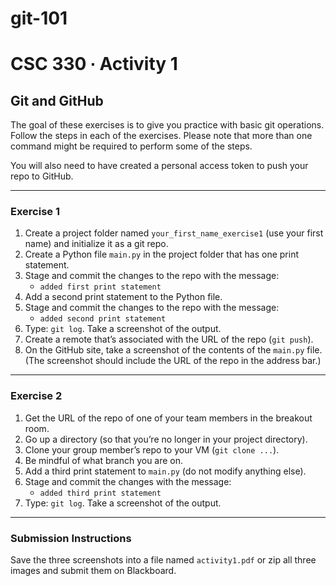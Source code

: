 # git-101

# CSC 330 ∙ Activity 1

## Git and GitHub

The goal of these exercises is to give you practice with basic git operations. Follow the steps in each of the exercises. Please note that more than one command might be required to perform some of the steps.

You will also need to have created a personal access token to push your repo to GitHub.

---

### Exercise 1

1. Create a project folder named `your_first_name_exercise1` (use your first name) and initialize it as a git repo.
2. Create a Python file `main.py` in the project folder that has one print statement.
3. Stage and commit the changes to the repo with the message:
   - `added first print statement`
4. Add a second print statement to the Python file.
5. Stage and commit the changes to the repo with the message:
   - `added second print statement`
6. Type: `git log`. Take a screenshot of the output.
7. Create a remote that’s associated with the URL of the repo (`git push`).
8. On the GitHub site, take a screenshot of the contents of the `main.py` file. (The screenshot should include the URL of the repo in the address bar.)

---

### Exercise 2

1. Get the URL of the repo of one of your team members in the breakout room.
2. Go up a directory (so that you’re no longer in your project directory).
3. Clone your group member’s repo to your VM (`git clone ...`).
4. Be mindful of what branch you are on.
5. Add a third print statement to `main.py` (do not modify anything else).
6. Stage and commit the changes with the message:
   - `added third print statement`
7. Type: `git log`. Take a screenshot of the output.

---

### Submission Instructions

Save the three screenshots into a file named `activity1.pdf` or zip all three images and submit them on Blackboard.
